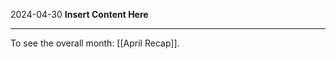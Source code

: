 2024-04-30
__Insert Content Here__
_______________________
To see the overall month: [[April Recap]].